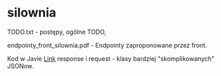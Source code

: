 # silownia
TODO.txt - postępy, ogólne TODO,

endpointy_front_silownia.pdf - Endpointy zaproponowane przez front.

Kod w Javie [Link](https://github.com/MaksymSz/silownia/tree/main/src/main/java)
response i request - klasy bardziej "skomplikowanych" JSONow.
